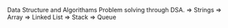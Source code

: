 Data Structure and Algorithams
Problem solving through DSA.
=> Strings
=> Array
=> Linked List
=> Stack
=> Queue 
